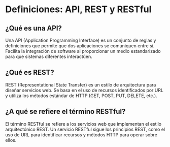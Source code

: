 # Definiciones: API, REST y RESTful

## ¿Qué es una API?
Una API (Application Programming Interface) es un conjunto de reglas y definiciones que permite que dos aplicaciones se comuniquen entre sí. Facilita la integración de software al proporcionar un medio estandarizado para que sistemas diferentes interactúen.

## ¿Qué es REST?
REST (Representational State Transfer) es un estilo de arquitectura para diseñar servicios web. Se basa en el uso de recursos identificados por URL y utiliza los métodos estándar de HTTP (GET, POST, PUT, DELETE, etc.).

## ¿A qué se refiere el término RESTful?
El término RESTful se refiere a los servicios web que implementan el estilo arquitectónico REST. Un servicio RESTful sigue los principios REST, como el uso de URL para identificar recursos y métodos HTTP para operar sobre ellos.
